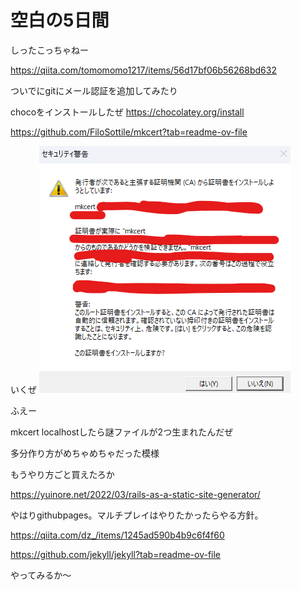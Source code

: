 # 空白の5日間
しったこっちゃねー

https://qiita.com/tomomomo1217/items/56d17bf06b56268bd632

ついでにgitにメール認証を追加してみたり


chocoをインストールしたぜ
https://chocolatey.org/install

https://github.com/FiloSottile/mkcert?tab=readme-ov-file

いくぜ
![](images/2024-07-27-10-08-26.png)

ふえー

mkcert localhostしたら謎ファイルが2つ生まれたんだぜ


多分作り方がめちゃめちゃだった模様

もうやり方ごと買えたろか

https://yuinore.net/2022/03/rails-as-a-static-site-generator/

やはりgithubpages。マルチプレイはやりたかったらやる方針。

https://qiita.com/dz_/items/1245ad590b4b9c6f4f60

https://github.com/jekyll/jekyll?tab=readme-ov-file

やってみるか～